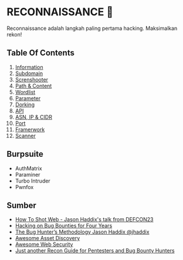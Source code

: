 # RECONNAISSANCE :crystal_ball:
Reconnaissance adalah langkah paling pertama hacking. Maksimalkan rekon!
## Table Of Contents
1. [Information](https://github.com/acvn/catngul/blob/master/rekon/information.md)
2. [Subdomain](https://github.com/acvn/catngul/blob/master/rekon/subdomain.md)
3. [Screnshooter](https://github.com/acvn/catngul/blob/master/rekon/screenshoot.md)
4. [Path & Content](https://github.com/acvn/catngul/blob/master/rekon/path.md)
5. [Wordlist](https://github.com/acvn/catngul/blob/master/rekon/wordlist.md)
6. [Parameter](https://github.com/acvn/catngul/blob/master/rekon/parameter.md)
7. [Dorking](https://github.com/acvn/catngul/blob/master/rekon/dorking.md)
8. [API](https://github.com/acvn/catngul/blob/master/rekon/api.md)
9. [ASN, IP & CIDR](https://github.com/acvn/catngul/blob/master/rekon/ip.md)
10. [Port](https://github.com/acvn/catngul/blob/master/rekon/port.md)
11. [Framerwork](https://github.com/acvn/catngul/blob/master/rekon/framework.md)
12. [Scanner](https://github.com/acvn/catngul/blob/master/rekon/scanner.md)

## Burpsuite
- AuthMatrix
- Paraminer
- Turbo Intruder
- Pwnfox

## Sumber
- [How To Shot Web - Jason Haddix's talk from DEFCON23](https://www.youtube.com/watch?v=VtFuAH19Qz0)
- [Hacking on Bug Bounties for Four Years](https://blog.assetnote.io/2020/09/15/hacking-on-bug-bounties-for-four-years/)
- [The Bug Hunter’s Methodology Jason Haddix @jhaddix](https://www.youtube.com/watch?v=gIz_yn0Uvb8)
- [Awesome Asset Discovery](https://github.com/redhuntlabs/Awesome-Asset-Discovery)
- [Awesome Web Security](https://github.com/qazbnm456/awesome-web-security)
- [Just another Recon Guide for Pentesters and Bug Bounty Hunters](https://www.offensity.com/de/blog/just-another-recon-guide-pentesters-and-bug-bounty-hunters/)
